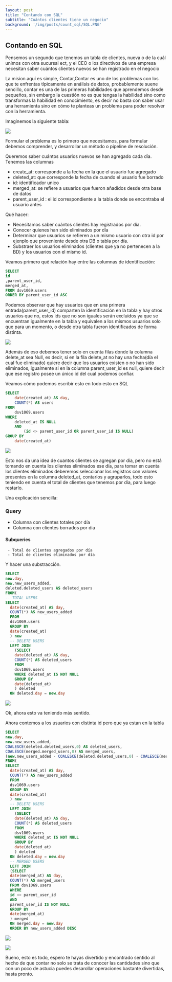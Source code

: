 ```yaml
---
layout: post
title: "Contando con SQL"
subtitle: "Cuántos clientes tiene un negocio"
background: '/img/posts/count_sql/SQL.PNG'
---
```



## Contando en SQL 


Pensemos un segundo que tenemos un tabla de clientes, nueva o de la cuál unimos con otra sucursal ect, y  el CEO o los directivos de una empresa necesitan saber cuántos clientes nuevos se han registrado en el negocio

La mision aquí es simple, Contar,Contar es uno de los problemas con los que te enfrentas típicamente en análisis de datos, probablemente suene sencillo, contar es una de las primeras habilidades que aprendemos desde pequeños, sin embargo la cuestión no es que tengas la habilidad sino como transformas la habilidad en conocimiento, es decir no basta con saber usar una herramienta sino en cómo te planteas un problema para poder resolver con la herramienta.

Imaginemos la siguiente tabla:


![](/img/posts/count_sql/tabla.png)

Formular el problema es lo primero que necesitamos, para formular debemos comprender, y desarrollar un método o pipeline de resolución.

Queremos saber cuántos usuarios nuevos se han agregado cada día.
Tenemos las columnas 
- create_at: corresponde a la fecha en la que el usuario fue agregado
- deleted_at: que corresponde la fecha de cuando el usuario fue borrado
- id: identificador unico
- merged_at: se refiere a usuarios que fueron añadidos desde otra base de datos
- parent_user_id : el id correspondiente a la tabla donde se encontraba el usuario antes

Qué hacer:
- Necesitamos saber cuántos clientes hay registrados por día.
- Conocer quienes han sido eliminados por día
- Determinar que usuarios se refieren a un mismo usuario con otra id por ejenplo  que proveniente desde otra DB o tabla por día.
- Substraer los usuarios eliminados (clientes que ya no pertenecen a la BD) y los usuarios con el mismo id.



Veamos primero qué relación hay entre las columnas de identificación:

~~~~sql
SELECT
id 
,parent_user_id, 
merged_at,
FROM dsv1069.users 
ORDER BY parent_user_id ASC
~~~~

Podemos observar que hay usuarios  que en una primera entrada(parent_user_id)  comparten la identificación en la tabla y hay otros usuarios que no, estos ids que no son iguales serán excluidos ya que se encuentran igualmente en la tabla y equivalen a los mismos usuarios solo que para un momento, o desde otra tabla fueron identificados de forma distinta.

![](/img/posts/count_sql/review.png)

Además de eso debemos tener solo en cuenta filas donde la columna delete_at sea Null, es decir, si en la fila delete_at no hay una fecha(día el cual fue eliminado) quiere decir que los usuarios existen o no han sido eliminados, igualmente si en la columna parent_user_id es null, quiere decir que ese registro posee un único id del cual podemos confiar.

Veamos cómo podemos escribir esto en todo esto en SQL


~~~~sql
SELECT 
    date(created_at) AS day,
    COUNT(*) AS users
FROM 
    dsv1069.users
WHERE 
    deleted_at IS NULL
    AND
        (id <> parent_user_id OR parent_user_id IS NULL)
GROUP BY 
    date(created_at)
~~~~

![](/img/posts/count_sql/figure1.png)


Esto nos da una idea de cuantos clientes se agregan por día, pero no está tomando en cuenta los clientes eliminados ese día,
para tomar en cuenta los clientes eliminados deberemos seleccionar los registros con valores presentes en la columna deleted_at, contarlos y agruparlos, todo esto teniendo en cuenta el total de clientes que tenemos por día, para luego restarlo.


Una explicación sencilla: 
### Query
- Columna con clientes totales por día
- Columna con clientes borrados por dia
#### Subqueries
     - Total de clientes agregados por día
     - Total de clientes eliminados por día


Y hacer una substracción.

~~~~sql
SELECT 
new.day, 
new.new_users_added,
deleted.deleted_users AS deleted_users
FROM(
-- TOTAL USERS
SELECT 
  date(created_at) AS day,
  COUNT(*) AS new_users_added
  FROM 
  dsv1069.users
  GROUP BY 
  date(created_at)
  ) new 
  -- DELETE USERS
  LEFT JOIN 
    (SELECT 
    date(deleted_at) AS day,
    COUNT(*) AS deleted_users 
    FROM 
    dsv1069.users 
    WHERE deleted_at IS NOT NULL 
    GROUP BY 
    date(deleted_at)
    ) deleted
  ON deleted.day = new.day

~~~~

![](/img/posts/count_sql/figure2.png)

Ok, ahora esto va teniendo más sentido.

Ahora contemos  a los usuarios con distinta id pero que ya estan en la tabla

~~~~sql
SELECT 
new.day, 
new.new_users_added,
COALESCE(deleted.deleted_users,0) AS deleted_users,
COALESCE(merged.merged_users,0) AS merged_users,
(new.new_users_added - COALESCE(deleted.deleted_users,0) - COALESCE(merged.merged_users,0)) AS net_added_users
FROM(
SELECT 
  date(created_at) AS day,
  COUNT(*) AS new_users_added
  FROM 
  dsv1069.users
  GROUP BY 
  date(created_at)
  ) new 
  -- DELETE USERS
  LEFT JOIN 
    (SELECT 
    date(deleted_at) AS day,
    COUNT(*) AS deleted_users 
    FROM 
    dsv1069.users 
    WHERE deleted_at IS NOT NULL 
    GROUP BY 
    date(deleted_at)
    ) deleted
  ON deleted.day = new.day
  -- MERGED USERS
  LEFT JOIN 
  (SELECT 
  date(merged_at) AS day,
  COUNT(*) AS merged_users
  FROM dsv1069.users
  WHERE 
  id <> parent_user_id 
  AND 
  parent_user_id IS NOT NULL 
  GROUP BY 
  date(merged_at)
  ) merged
  ON merged.day = new.day 
  ORDER BY new_users_added DESC
~~~~

![](/img/posts/count_sql/final_table.PNG)

![](/img/posts/count_sql/graph_final.PNG)

Bueno, esto es todo, espero te hayas divertido y encontrado sentido al hecho de que contar no solo se trata de conocer las cantidades sino que con un poco de astucia puedes desarollar operaciones bastante divertidas, hasta pronto.


```python

```
